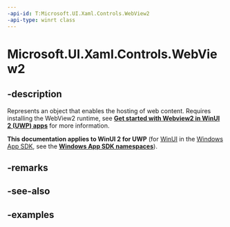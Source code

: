 ```yaml
---
-api-id: T:Microsoft.UI.Xaml.Controls.WebView2
-api-type: winrt class
---
```


# Microsoft.UI.Xaml.Controls.WebView2

<!--
public class WebView2 : Microsoft.UI.Xaml.FrameworkElement
-->

## -description

Represents an object that enables the hosting of web content. 
Requires installing the WebView2 runtime, see **[Get started with Webview2 in WinUI 2 (UWP) apps](/microsoft-edge/webview2/get-started/winui2)** for more information.

**This documentation applies to WinUI 2 for UWP** (for [WinUI](/windows/apps/winui/winui3/) in the [Windows App SDK](/windows/apps/windows-app-sdk/), see the **[Windows App SDK namespaces](/windows/windows-app-sdk/api/winrt/)**).

## -remarks

## -see-also

## -examples
